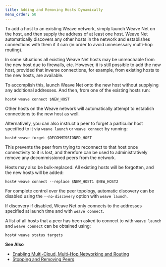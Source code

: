 ```yaml
---
title: Adding and Removing Hosts Dynamically
menu_order: 50
---
```



To add a host to an existing Weave network, simply launch 
Weave Net on the host, and then supply the address of at least 
one host. Weave Net automatically discovers any other hosts in 
the network and establishes connections with them if it 
can (in order to avoid unnecessary multi-hop routing).

In some situations all existing Weave Net hosts may be 
unreachable from the new host due to firewalls, etc. 
However, it is still possible to add the new host, 
provided that inverse connections, for example, 
from existing hosts to the new hosts, are available. 

To accomplish this, launch Weave Net onto the new host 
without supplying any additional addresses.  And then, from one 
of the existing hosts run:

    host# weave connect $NEW_HOST

Other hosts on the Weave network will automatically attempt
to establish connections to the new host as well. 

Alternatively, you can also instruct a peer to forget a 
particular host specified to it via `weave launch` or 
`weave connect` by running:

    host# weave forget $DECOMMISSIONED_HOST

This prevents the peer from trying to reconnect to that host 
once connectivity to it is lost, and therefore can be used 
to administratively remove any decommissioned peers 
from the network.

Hosts may also be bulk-replaced. All existing hosts 
will be forgotten, and the new hosts will be added:

    host# weave connect --replace $NEW_HOST1 $NEW_HOST2

For complete control over the peer topology, automatic 
discovery can be disabled using the `--no-discovery` 
option with `weave launch`. 

If discovery if disabled, Weave Net only connects to the 
addresses specified at launch time and with `weave connect`.

A list of all hosts that a peer has been asked to connect 
to with `weave launch` and `weave connect` 
can be obtained using:

    host# weave status targets

**See Also** 

 * [Enabling Multi-Cloud, Multi-Hop Networking and Routing](/site/using-weave/multi-cloud-multi-hop.md)
 * [Stopping and Removing Peers](/site/ipam/stop-remove-peers-ipam.md)
